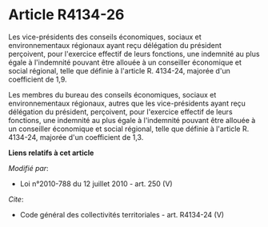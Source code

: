 # Article R4134-26

Les vice-présidents des conseils économiques, sociaux et environnementaux régionaux ayant reçu délégation du président
perçoivent, pour l'exercice effectif de leurs fonctions, une indemnité au plus égale à l'indemnité pouvant être allouée à un
conseiller économique et social régional, telle que définie à l'article R. 4134-24, majorée d'un coefficient de 1,9. 

Les membres du bureau des conseils économiques, sociaux et environnementaux régionaux, autres que les vice-présidents ayant
reçu délégation du président, perçoivent, pour l'exercice effectif de leurs fonctions, une indemnité au plus égale à
l'indemnité pouvant être allouée à un conseiller économique et social régional, telle que définie à l'article R. 4134-24,
majorée d'un coefficient de 1,3.

**Liens relatifs à cet article**

_Modifié par_:

  - Loi n°2010-788 du 12 juillet 2010 - art. 250 (V)

_Cite_:

  - Code général des collectivités territoriales - art. R4134-24 (V)
